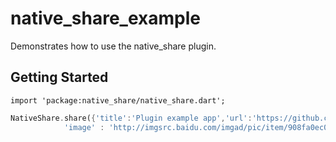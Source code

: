# native_share_example

Demonstrates how to use the native_share plugin.

## Getting Started

```
import 'package:native_share/native_share.dart';
```

```dart
NativeShare.share({'title':'Plugin example app','url':'https://github.com/persenlee/native_share',
            'image' : 'http://imgsrc.baidu.com/imgad/pic/item/908fa0ec08fa513de63a3ec7376d55fbb2fbd913.jpg'});
```


